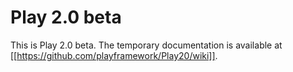 # Play 2.0 beta

This is Play 2.0 beta. The temporary documentation is available at [[https://github.com/playframework/Play20/wiki]].